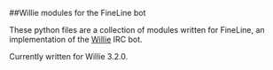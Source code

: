##Willie modules for the FineLine bot

These python files are a collection of modules written for FineLine, an implementation of the [Willie](http://willie.dftba.net/) IRC bot.

Currently written for Willie 3.2.0.
